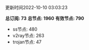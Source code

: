 更新时间2022-10-10 03:03:23

**总订阅: 73**
**总节点: 1960**
**有效节点: 790**
- ss节点: 480
- v2ray节点: 263
- trojan节点: 47
